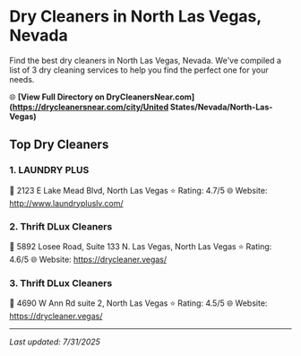 # Dry Cleaners in North Las Vegas, Nevada

Find the best dry cleaners in North Las Vegas, Nevada. We've compiled a list of 3 dry cleaning services to help you find the perfect one for your needs.

🌐 **[View Full Directory on DryCleanersNear.com](https://drycleanersnear.com/city/United States/Nevada/North-Las-Vegas)**

## Top Dry Cleaners

### 1. LAUNDRY PLUS
📍 2123 E Lake Mead Blvd, North Las Vegas
⭐ Rating: 4.7/5
🌐 Website: http://www.laundrypluslv.com/

### 2. Thrift DLux Cleaners
📍 5892 Losee Road, Suite 133 N. Las Vegas, North Las Vegas
⭐ Rating: 4.6/5
🌐 Website: https://drycleaner.vegas/

### 3. Thrift DLux Cleaners
📍 4690 W Ann Rd suite 2, North Las Vegas
⭐ Rating: 4.5/5
🌐 Website: https://drycleaner.vegas/


---

*Last updated: 7/31/2025*
